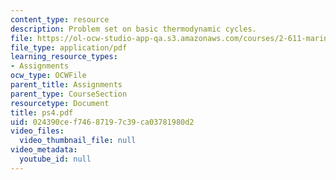 ```yaml
---
content_type: resource
description: Problem set on basic thermodynamic cycles.
file: https://ol-ocw-studio-app-qa.s3.amazonaws.com/courses/2-611-marine-power-and-propulsion-fall-2006/024390cef74687197c39ca03781980d2_ps4.pdf
file_type: application/pdf
learning_resource_types:
- Assignments
ocw_type: OCWFile
parent_title: Assignments
parent_type: CourseSection
resourcetype: Document
title: ps4.pdf
uid: 024390ce-f746-8719-7c39-ca03781980d2
video_files:
  video_thumbnail_file: null
video_metadata:
  youtube_id: null
---
```

